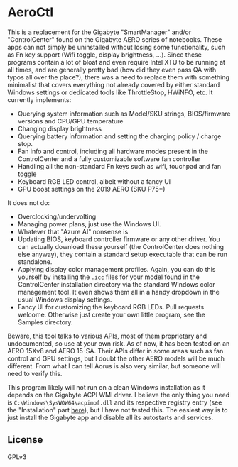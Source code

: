 AeroCtl
=======

This is a replacement for the Gigabyte "SmartManager" and/or "ControlCenter" found on the Gigabyte AERO series of notebooks. These apps can not simply be uninstalled without losing some functionality, such as Fn key support (Wifi toggle, display brightness, ...). Since these programs contain a lot of bloat and even require Intel XTU to be running at all times, and are generally pretty bad (how did they even pass QA with typos all over the place?), there was a need to replace them with something minimalist that covers everything not already covered by either standard Windows settings or dedicated tools like ThrottleStop, HWiNFO, etc. It currently implements:

* Querying system information such as Model/SKU strings, BIOS/firmware versions and CPU/GPU temperature
* Changing display brightness
* Querying battery information and setting the charging policy / charge stop.
* Fan info and control, including all hardware modes present in the ControlCenter and a fully customizable software fan controller
* Handling all the non-standard Fn keys such as wifi, touchpad and fan toggle
* Keyboard RGB LED control, albeit without a fancy UI
* GPU boost settings on the 2019 AERO (SKU P75*)

It does not do:
* Overclocking/undervolting
* Managing power plans, just use the Windows UI.
* Whatever that "Azure AI" nonsense is
* Updating BIOS, keyboard controller firmware or any other driver. You can actually download these yourself (the ControlCenter does nothing else anyway), they contain a standard setup executable that can be run standalone.
* Applying display color management profiles. Again, you can do this yourself by installing the `.icc` files for your model found in the ControlCenter installation directory via the standard Windows color management tool. It even shows them all in a handy dropdown in the usual Windows display settings.
* Fancy UI for customizing the keyboard RGB LEDs. Pull requests welcome. Otherwise just create your own little program, see the Samples directory.

Beware, this tool talks to various APIs, most of them proprietary and undocumented, so use at your own risk. As of now, it has been tested on an AERO 15Xv8 and AERO 15-SA. Their APIs differ in some areas such as fan control and GPU settings, but I doubt the other AERO models will be much different. From what I can tell Aorus is also very similar, but someone will need to verify this.

This program likely will not run on a clean Windows installation as it depends on the Gigabyte ACPI WMI driver. I believe the only thing you need is `C:\Windows\SysWOW64\acpimof.dll` and its respective registry entry (see the "Installation" part [here](https://github.com/microsoft/Windows-driver-samples/tree/master/wmi/wmiacpi#installation)), but I have not tested this. The easiest way is to just install the Gigabyte app and disable all its autostarts and services.

License
-------

GPLv3